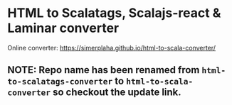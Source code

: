 # HTML to Scalatags, Scalajs-react & Laminar converter

Online converter: https://simerplaha.github.io/html-to-scala-converter/

## NOTE: Repo name has been renamed from `html-to-scalatags-converter` to `html-to-scala-converter` so checkout the update link.
